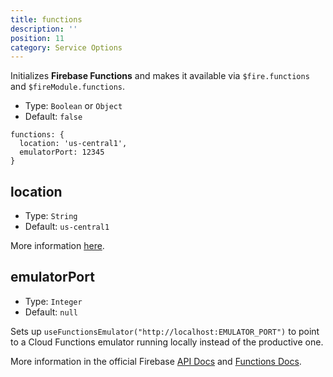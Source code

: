 ```yaml
---
title: functions
description: ''
position: 11
category: Service Options
---
```


Initializes **Firebase Functions** and makes it available via `$fire.functions` and `$fireModule.functions`.

- Type: `Boolean` or `Object`
- Default: `false`

```js[nuxt.config.js]
functions: {
  location: 'us-central1',
  emulatorPort: 12345
}
```

## location

- Type: `String`
- Default: `us-central1`

More information [here](https://firebase.google.com/docs/functions/locations).

## emulatorPort

- Type: `Integer`
- Default: `null`

Sets up `useFunctionsEmulator("http://localhost:EMULATOR_PORT")` to point to a Cloud Functions emulator running locally instead of the productive one.

More information in the official Firebase [API Docs](<https://firebase.google.com/docs/reference/android/com/google/firebase/functions/FirebaseFunctions.html#useFunctionsEmulator(java.lang.String)>) and [Functions Docs](https://firebase.google.com/docs/functions/local-emulator).
